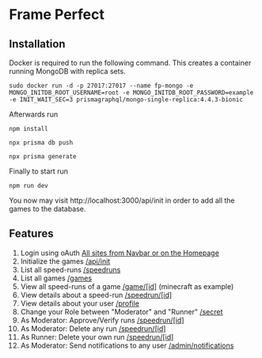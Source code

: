 # Frame Perfect
## Installation
Docker is required to run the following command. This creates a container running MongoDB with replica sets.
```
sudo docker run -d -p 27017:27017 --name fp-mongo -e MONGO_INITDB_ROOT_USERNAME=root -e MONGO_INITDB_ROOT_PASSWORD=example -e INIT_WAIT_SEC=3 prismagraphql/mongo-single-replica:4.4.3-bionic
```

Afterwards run 
```
npm install
```
```
npx prisma db push
```
```
npx prisma generate
```

Finally to start run 
```
npm run dev
```
You now may visit http://localhost:3000/api/init in order to add all the games to the database.
## Features
1. Login using oAuth [All sites from Navbar or on the Homepage](http://localhost:3000/)
2. Initialize the games [/api/init](http://localhost:3000/api/init)
3. List all speed-runs [/speedruns](http://localhost:3000/speedruns)
4. List all games [/games](http://localhost:3000/games)
5. View all speed-runs of a game [/game/[id]](http://localhost:3000/game/minecraft) (minecraft as example)
6. View details about a speed-run [/speedrun/[id]](http://localhost:3000/speedrun/)
7. View details about your user [/profile](http://localhost:3000/profile)
8. Change your Role between "Moderator" and "Runner" [/secret](http://localhost:3000/secret)
9. As Moderator: Approve/Verify runs [/speedrun/[id]](http://localhost:3000/speedrun/)
10. As Moderator: Delete any run [/speedrun/[id]](http://localhost:3000/speedrun/)
11. As Runner: Delete your own run [/speedrun/[id]](http://localhost:3000/speedrun/)
12. As Moderator: Send notifications to any user [/admin/notifications](http://localhost:3000/admin/notifications/)